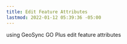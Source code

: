 ```yaml
---
title: Edit Feature Attributes
lastmod: 2022-01-12 05:39:36 -05:00
---
```

			
using GeoSync GO Plus edit feature attributes    